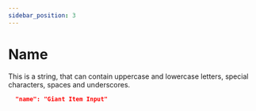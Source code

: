 ```yaml
---
sidebar_position: 3
---
```


# Name

This is a string, that can contain uppercase and lowercase letters, special characters, spaces and underscores.


```json
  "name": "Giant Item Input"
```
